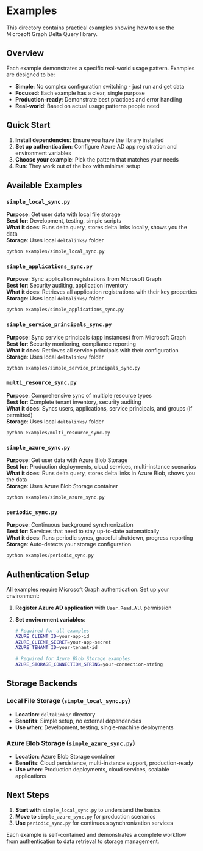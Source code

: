 # Examples

This directory contains practical examples showing how to use the Microsoft Graph Delta Query library.

## Overview

Each example demonstrates a specific real-world usage pattern. Examples are designed to be:

- **Simple**: No complex configuration switching - just run and get data
- **Focused**: Each example has a clear, single purpose
- **Production-ready**: Demonstrate best practices and error handling
- **Real-world**: Based on actual usage patterns people need

## Quick Start

1. **Install dependencies**: Ensure you have the library installed
2. **Set up authentication**: Configure Azure AD app registration and environment variables  
3. **Choose your example**: Pick the pattern that matches your needs
4. **Run**: They work out of the box with minimal setup

## Available Examples

### `simple_local_sync.py`

**Purpose**: Get user data with local file storage  
**Best for**: Development, testing, simple scripts  
**What it does**: Runs delta query, stores delta links locally, shows you the data  
**Storage**: Uses local `deltalinks/` folder

```bash
python examples/simple_local_sync.py
```

### `simple_applications_sync.py`

**Purpose**: Sync application registrations from Microsoft Graph  
**Best for**: Security auditing, application inventory  
**What it does**: Retrieves all application registrations with their key properties  
**Storage**: Uses local `deltalinks/` folder

```bash
python examples/simple_applications_sync.py
```

### `simple_service_principals_sync.py`

**Purpose**: Sync service principals (app instances) from Microsoft Graph  
**Best for**: Security monitoring, compliance reporting  
**What it does**: Retrieves all service principals with their configuration  
**Storage**: Uses local `deltalinks/` folder

```bash
python examples/simple_service_principals_sync.py
```

### `multi_resource_sync.py`

**Purpose**: Comprehensive sync of multiple resource types  
**Best for**: Complete tenant inventory, security auditing  
**What it does**: Syncs users, applications, service principals, and groups (if permitted)  
**Storage**: Uses local `deltalinks/` folder

```bash
python examples/multi_resource_sync.py
```

### `simple_azure_sync.py`

**Purpose**: Get user data with Azure Blob Storage  
**Best for**: Production deployments, cloud services, multi-instance scenarios  
**What it does**: Runs delta query, stores delta links in Azure Blob, shows you the data  
**Storage**: Uses Azure Blob Storage container

```bash
python examples/simple_azure_sync.py
```

### `periodic_sync.py`

**Purpose**: Continuous background synchronization  
**Best for**: Services that need to stay up-to-date automatically  
**What it does**: Runs periodic syncs, graceful shutdown, progress reporting  
**Storage**: Auto-detects your storage configuration

```bash
python examples/periodic_sync.py
```

## Authentication Setup

All examples require Microsoft Graph authentication. Set up your environment:

1. **Register Azure AD application** with `User.Read.All` permission
2. **Set environment variables**:

   ```bash
   # Required for all examples
   AZURE_CLIENT_ID=your-app-id
   AZURE_CLIENT_SECRET=your-app-secret  
   AZURE_TENANT_ID=your-tenant-id
   
   # Required for Azure Blob Storage examples
   AZURE_STORAGE_CONNECTION_STRING=your-connection-string
   ```

## Storage Backends

### Local File Storage (`simple_local_sync.py`)

- **Location**: `deltalinks/` directory
- **Benefits**: Simple setup, no external dependencies
- **Use when**: Development, testing, single-machine deployments

### Azure Blob Storage (`simple_azure_sync.py`)

- **Location**: Azure Blob Storage container
- **Benefits**: Cloud persistence, multi-instance support, production-ready
- **Use when**: Production deployments, cloud services, scalable applications

## Next Steps

1. **Start with** `simple_local_sync.py` to understand the basics
2. **Move to** `simple_azure_sync.py` for production scenarios  
3. **Use** `periodic_sync.py` for continuous synchronization services

Each example is self-contained and demonstrates a complete workflow from authentication to data retrieval to storage management.
